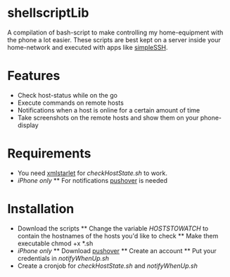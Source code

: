 shellscriptLib
==============
A compilation of bash-script to make controlling my home-equipment with the phone a lot easier.
These scripts are best kept on a server inside your home-network and executed with apps like [simpleSSH](http://simplessh.hirmer.me).

# Features

* Check host-status while on the go
* Execute commands on remote hosts
* Notifications when a host is online for a certain amount of time
* Take screenshots on the remote hosts and show them on your phone-display

# Requirements

* You need [xmlstarlet](http://xmlstar.sourceforge.net) for _checkHostState.sh_ to work.
* *iPhone only*
** For notifications [pushover](https://pushover.net) is needed


# Installation

* Download the scripts
** Change the variable _HOSTSTOWATCH_ to contain the hostnames of the hosts you'd like to check
** Make them executable 
  chmod +x *.sh
* *iPhone only*
** Download [pushover](https://pushover.net)
** Create an account
** Put your credentials in _notifyWhenUp.sh_
* Create a cronjob for _checkHostState.sh_ and _notifyWhenUp.sh_
